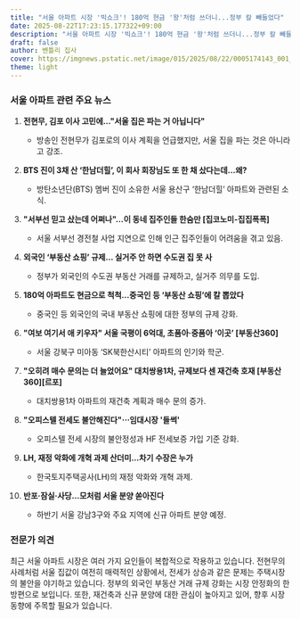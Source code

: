 ```yaml
---
title: "서울 아파트 시장 '빅쇼크'! 180억 현금 '왕'처럼 쓰더니...정부 칼 빼들었다"
date: 2025-08-22T17:23:15.177322+09:00
description: "서울 아파트 시장 '빅쇼크'! 180억 현금 '왕'처럼 쓰더니...정부 칼 빼들었다"
draft: false
author: 벤틀리 집사
cover: https://imgnews.pstatic.net/image/015/2025/08/22/0005174143_001_20250822150610598.jpg
theme: light
---
```


### 서울 아파트 관련 주요 뉴스

1. **전현무, 김포 이사 고민에…"서울 집은 파는 거 아닙니다"**
   - 방송인 전현무가 김포로의 이사 계획을 언급했지만, 서울 집을 파는 것은 아니라고 강조.

2. **BTS 진이 3채 산 ‘한남더힐’, 이 회사 회장님도 또 한 채 샀다는데…왜?**
   - 방탄소년단(BTS) 멤버 진이 소유한 서울 용산구 ‘한남더힐’ 아파트와 관련된 소식.

3. **"서부선 믿고 샀는데 어쩌나"…이 동네 집주인들 한숨만 [집코노미-집집폭폭]**
   - 서울 서부선 경전철 사업 지연으로 인해 인근 집주인들이 어려움을 겪고 있음.

4. **외국인 ‘부동산 쇼핑’ 규제… 실거주 안 하면 수도권 집 못 사**
   - 정부가 외국인의 수도권 부동산 거래를 규제하고, 실거주 의무를 도입.

5. **180억 아파트도 현금으로 척척…중국인 등 ‘부동산 쇼핑’에 칼 뽑았다**
   - 중국인 등 외국인의 국내 부동산 쇼핑에 대한 정부의 규제 강화.

6. **"여보 여기서 애 키우자" 서울 국평이 6억대, 초품아·중품아 ‘이곳’ [부동산360]**
   - 서울 강북구 미아동 ‘SK북한산시티’ 아파트의 인기와 학군.

7. **"오히려 매수 문의는 더 늘었어요" 대치쌍용1차, 규제보다 센 재건축 호재 [부동산360][르포]**
   - 대치쌍용1차 아파트의 재건축 계획과 매수 문의 증가.

8. **"오피스텔 전세도 불안해진다"⋯임대시장 '들썩'**
   - 오피스텔 전세 시장의 불안정성과 HF 전세보증 가입 기준 강화.

9. **LH, 재정 악화에 개혁 과제 산더미…차기 수장은 누가**
   - 한국토지주택공사(LH)의 재정 악화와 개혁 과제.

10. **반포·잠실·사당…모처럼 서울 분양 쏟아진다**
    - 하반기 서울 강남3구와 주요 지역에 신규 아파트 분양 예정.

### 전문가 의견

최근 서울 아파트 시장은 여러 가지 요인들이 복합적으로 작용하고 있습니다. 전현무의 사례처럼 서울 집값이 여전히 매력적인 상황에서, 전세가 상승과 같은 문제는 주택시장의 불안을 야기하고 있습니다. 정부의 외국인 부동산 거래 규제 강화는 시장 안정화의 한 방편으로 보입니다. 또한, 재건축과 신규 분양에 대한 관심이 높아지고 있어, 향후 시장 동향에 주목할 필요가 있습니다.